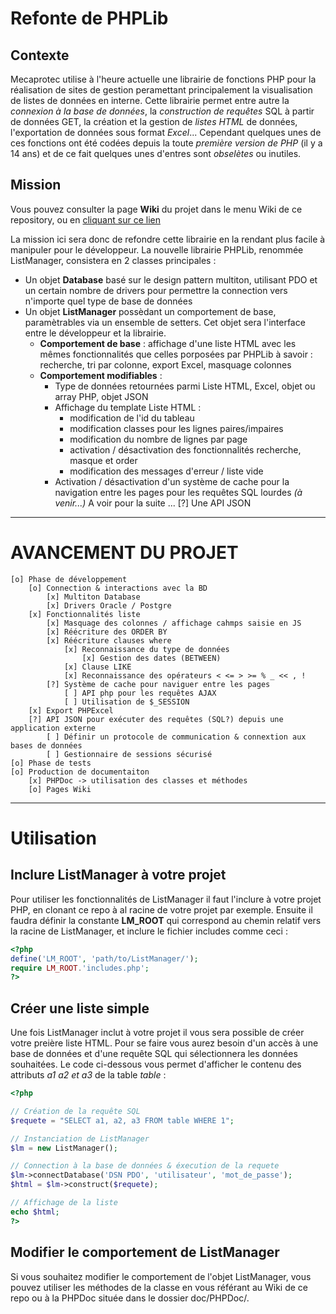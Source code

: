 Refonte de PHPLib
=============================================

## Contexte

Mecaprotec utilise à l'heure actuelle une librairie de fonctions PHP pour la réalisation de sites de gestion peramettant principalement la visualisation de listes de données en interne. Cette librairie permet entre autre la *connexion à la base de données*, la *construction de requêtes* SQL à partir de données GET, la création et la gestion de *listes HTML* de données, l'exportation de données sous format *Excel*... Cependant quelques unes de ces fonctions ont été codées depuis la toute *première version de PHP* (il y a 14 ans) et de ce fait quelques unes d'entres sont *obselètes* ou inutiles.

## Mission

Vous pouvez consulter la page **Wiki** du projet dans le menu Wiki de ce repository, ou en [cliquant sur ce lien](http://list-manager.torchpad.com/)

La mission ici sera donc de refondre cette librairie en la rendant plus facile à manipuler pour le développeur. La nouvelle librairie PHPLib, renommée ListManager, consistera en 2 classes principales :
* Un objet **Database** basé sur le design pattern multiton, utilisant PDO et un certain nombre de drivers pour permettre la connection vers n'importe quel type de base de données
* Un objet **ListManager** possèdant un comportement de base, paramètrables via un ensemble de setters. Cet objet sera l'interface entre le développeur et la librairie.
    * **Comportement de base** : affichage d'une liste HTML avec les mêmes fonctionnalités que celles porposées par PHPLib à savoir : recherche, tri par colonne, export Excel, masquage colonnes
    * **Comportement modifiables** :
        * Type de données retournées parmi Liste HTML, Excel, objet ou array PHP, objet JSON
        * Affichage du template Liste HTML :
            * modification de l'id du tableau
            * modification classes pour les lignes paires/impaires
            * modification du nombre de lignes par page
            * activation / désactivation des fonctionnalités recherche, masque et order
            * modification des messages d'erreur / liste vide
        * Activation / désactivation d'un système de cache pour la navigation entre les pages pour les requêtes SQL lourdes *(à venir...)*
A voir pour la suite ... 
[?] Une API JSON

---------------------------------------------------------------

# AVANCEMENT DU PROJET
    
    [o] Phase de développement
        [o] Connection & interactions avec la BD
            [x] Multiton Database
            [x] Drivers Oracle / Postgre
        [x] Fonctionnalités liste
            [x] Masquage des colonnes / affichage cahmps saisie en JS
            [x] Réécriture des ORDER BY
            [x] Réécriture clauses where
                [x] Reconnaissance du type de données
                    [x] Gestion des dates (BETWEEN)
                [x] Clause LIKE
                [x] Reconnaissance des opérateurs < <= > >= % _ << , !
            [?] Système de cache pour naviguer entre les pages
                [ ] API php pour les requêtes AJAX
                [ ] Utilisation de $_SESSION
        [x] Export PHPExcel
        [?] API JSON pour exécuter des requêtes (SQL?) depuis une application externe
            [ ] Définir un protocole de communication & connextion aux bases de données
            [ ] Gestionnaire de sessions sécurisé
    [o] Phase de tests
    [o] Production de documentaiton
        [x] PHPDoc -> utilisation des classes et méthodes
        [o] Pages Wiki

-----------------------------------------------------------------

# Utilisation

## Inclure ListManager à votre projet

Pour utiliser les fonctionnalités de ListManager il faut l'inclure à votre projet PHP, en clonant ce repo à al racine de votre projet par exemple. Ensuite il faudra définir la constante **LM_ROOT** qui correspond au chemin relatif vers la racine de ListManager, et inclure le fichier includes comme ceci :
```php
<?php
define('LM_ROOT', 'path/to/ListManager/');
require LM_ROOT.'includes.php';
?>
```

## Créer une liste simple

Une fois ListManager inclut à votre projet il vous sera possible de créer votre preière liste HTML. Pour se faire vous aurez besoin d'un accès à une base de données et d'une requête SQL qui sélectionnera les données souhaitées. Le code ci-dessous vous permet d'afficher le contenu des attributs *a1 a2 et a3* de la table *table* :

```php
<?php

// Création de la requête SQL
$requete = "SELECT a1, a2, a3 FROM table WHERE 1";

// Instanciation de ListManager
$lm = new ListManager();

// Connection à la base de données & éxecution de la requete
$lm->connectDatabase('DSN PDO', 'utilisateur', 'mot_de_passe');
$html = $lm->construct($requete);

// Affichage de la liste
echo $html;
?>
```

## Modifier le comportement de ListManager

Si vous souhaitez modifier le comportement de l'objet ListManager, vous pouvez utiliser les méthodes de la classe en vous référant au Wiki de ce repo ou à la PHPDoc située dans le dossier doc/PHPDoc/.
